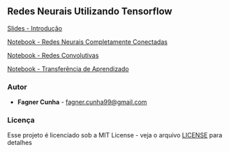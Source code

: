 ## Redes Neurais Utilizando Tensorflow 


[Slides - Introdução](https://github.com/alcunha/nn-with-tf/blob/master/NNwTF.pdf)

[Notebook - Redes Neurais Completamente Conectadas](https://github.com/alcunha/nn-with-tf/blob/master/Fully-Connected-Neural-Networks-with-TF.ipynb)

[Notebook - Redes Convolutivas](https://github.com/alcunha/nn-with-tf/blob/master/Convolutional-Neural-Networks-with-TF.ipynb)

[Notebook - Transferência de Aprendizado](https://github.com/alcunha/nn-with-tf/blob/master/Transfer-Learning-with-TF.ipynb)


### Autor

* **Fagner Cunha** - fagner.cunha99@gmail.com

### Licença

Esse projeto é licenciado sob a MIT License - veja o arquivo [LICENSE](LICENSE) para detalhes